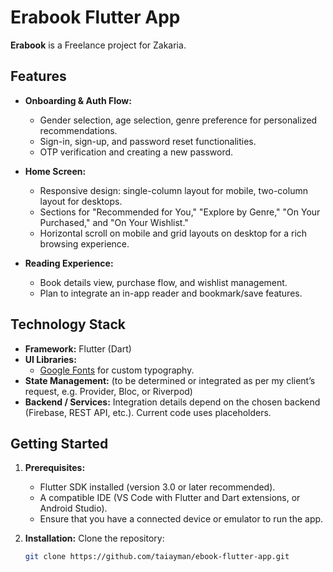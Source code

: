 # Erabook Flutter App

**Erabook** is a Freelance project for Zakaria.

## Features

- **Onboarding & Auth Flow:**
  - Gender selection, age selection, genre preference for personalized recommendations.
  - Sign-in, sign-up, and password reset functionalities.
  - OTP verification and creating a new password.
  
- **Home Screen:**
  - Responsive design: single-column layout for mobile, two-column layout for desktops.
  - Sections for "Recommended for You," "Explore by Genre," "On Your Purchased," and "On Your Wishlist."
  - Horizontal scroll on mobile and grid layouts on desktop for a rich browsing experience.
  
- **Reading Experience:**
  - Book details view, purchase flow, and wishlist management.
  - Plan to integrate an in-app reader and bookmark/save features.

## Technology Stack

- **Framework:** Flutter (Dart)
- **UI Libraries:** 
  - [Google Fonts](https://pub.dev/packages/google_fonts) for custom typography.
- **State Management:** (to be determined or integrated as per my client’s request, e.g. Provider, Bloc, or Riverpod)
- **Backend / Services:** Integration details depend on the chosen backend (Firebase, REST API, etc.). Current code uses placeholders.

## Getting Started

1. **Prerequisites:**
   - Flutter SDK installed (version 3.0 or later recommended).
   - A compatible IDE (VS Code with Flutter and Dart extensions, or Android Studio).
   - Ensure that you have a connected device or emulator to run the app.

2. **Installation:**
   Clone the repository:
   ```bash
   git clone https://github.com/taiayman/ebook-flutter-app.git
